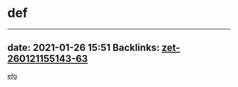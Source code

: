 # def
----
date: 2021-01-26 15:51
Backlinks: [zet-260121155143-63](zet-260121155143-63.md)
----
[efg](zet-260121155200-65.md)
